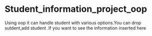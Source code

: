 # Student_information_project_oop
Using oop it can handle student with various options.You can drop sutdent,add student .If you want to see the information inserted here
